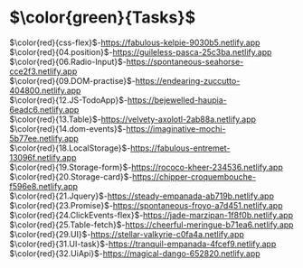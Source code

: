 # $\color{green}{Tasks}$
$\color{red}{css-flex}$-https://fabulous-kelpie-9030b5.netlify.app <br>
$\color{red}{04.position}$-https://guileless-pasca-25c3ba.netlify.app <br>
$\color{red}{06.Radio-Input}$-https://spontaneous-seahorse-cce2f3.netlify.app <br>
$\color{red}{09.DOM-practise}$-https://endearing-zuccutto-404800.netlify.app <br>
$\color{red}{12.JS-TodoApp}$-https://bejewelled-haupia-6eadc6.netlify.app <br>
$\color{red}{13.Table}$-https://velvety-axolotl-2ab88a.netlify.app <br>
$\color{red}{14.dom-events}$-https://imaginative-mochi-5b77ee.netlify.app <br>
$\color{red}{18.LocalStorage}$-https://fabulous-entremet-13096f.netlify.app <br>
$\color{red}{19.Storage-form}$-https://rococo-kheer-234536.netlify.app <br>
$\color{red}{20.Storage-card}$-https://chipper-croquembouche-f596e8.netlify.app <br>
$\color{red}{21.Jquery}$-https://steady-empanada-ab719b.netlify.app <br>
$\color{red}{23.Promise}$-https://spontaneous-froyo-a7d451.netlify.app <br>
$\color{red}{24.ClickEvents-flex}$-https://jade-marzipan-1f8f0b.netlify.app <br>
$\color{red}{25.Table-fetch}$-https://cheerful-meringue-b71ea6.netlify.app <br>
$\color{red}{29.UI}$-https://stellar-valkyrie-c0fa4a.netlify.app <br>
$\color{red}{31.UI-task}$-https://tranquil-empanada-4fcef9.netlify.app <br>
$\color{red}{32.UiApi}$-https://magical-dango-652820.netlify.app <br>

